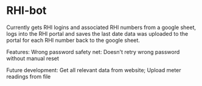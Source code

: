 # RHI-bot
Currently gets RHI logins and associated RHI numbers from a google sheet, logs into the RHI portal and saves the last date data was uploaded to the portal for each RHI number back to the google sheet.

Features:
  Wrong password safety net: Doesn't retry wrong password without manual reset

Future development:
  Get all relevant data from website;
  Upload meter readings from file
  
